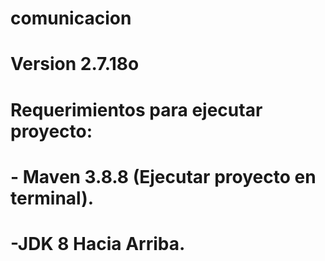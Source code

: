 # comunicacion
# Version  2.7.18o
# Requerimientos para ejecutar proyecto:
#	- Maven 3.8.8 (Ejecutar proyecto en terminal).
#	-JDK 8 Hacia Arriba.

